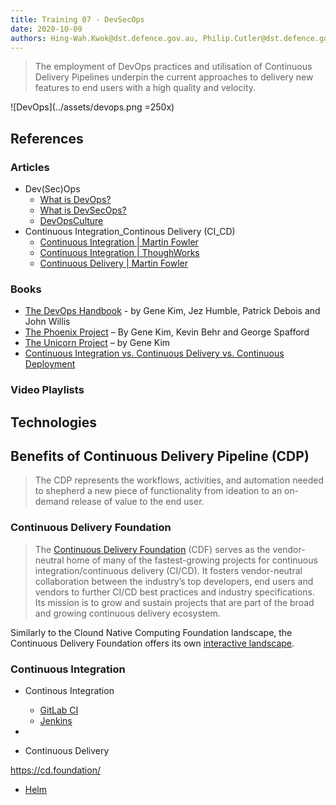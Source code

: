 ```yaml
---
title: Training 07 - DevSecOps
date: 2020-10-09
authors: Hing-Wah.Kwok@dst.defence.gov.au, Philip.Cutler@dst.defence.gov.au
---
```


<!-- # Training 07 - DevSecOps and Continuous Delivery Pipelines -->

> The employment of DevOps practices and utilisation of Continuous Delivery Pipelines underpin the current approaches to delivery new features to end users with a high quality and velocity.

![DevOps](../assets/devops.png =250x)

## References

### Articles

* Dev(Sec)Ops
  * [What is DevOps?](https://theagileadmin.com/what-is-devops/)
  * [What is DevSecOps?](https://www.redhat.com/en/topics/devops/what-is-devsecops)
  * [DevOpsCulture](https://www.martinfowler.com/bliki/DevOpsCulture.html)
* Continuous Integration_Continous Delivery (CI_CD)
  * [Continuous Integration | Martin Fowler](https://martinfowler.com/articles/continuousIntegration.html)
  * [Continuous Integration | ThoughWorks](https://www.thoughtworks.com/continuous-integration)
  * [Continuous Delivery | Martin Fowler](https://www.martinfowler.com/bliki/ContinuousDelivery.html)

### Books

* [The DevOps Handbook](https://learning.oreilly.com/library/view/the-devops-handbook/9781457191381/) - by Gene Kim, Jez Humble, Patrick Debois and John Willis
* [The Phoenix Project](https://learning.oreilly.com/library/view/the-phoenix-project/9781457191350/) – By Gene Kim, Kevin Behr and George Spafford
* [The Unicorn Project](https://learning.oreilly.com/library/view/the-unicorn-project/9781098124175/) – by Gene Kim
* [Continuous Integration vs. Continuous Delivery vs. Continuous Deployment](https://learning.oreilly.com/library/view/continuous-integration-vs/9781492088943/)

### Video Playlists

## Technologies

## Benefits of Continuous Delivery Pipeline (CDP)

> The CDP represents the workflows, activities, and automation needed to shepherd a new piece of functionality from ideation to an on-demand release of value to the end user.

### Continuous Delivery Foundation

> The [Continuous Delivery Foundation](https://cd.foundation) (CDF) serves as the vendor-neutral home of many of the fastest-growing projects for continuous integration/continuous delivery (CI/CD). It fosters vendor-neutral collaboration between the industry’s top developers, end users and vendors to further CI/CD best practices and industry specifications. Its mission is to grow and sustain projects that are part of the broad and growing continuous delivery ecosystem.

Similarly to the Clound Native Computing Foundation landscape, the Continuous Delivery Foundation offers its own [interactive landscape](https://landscape.cd.foundation/).

### Continuous Integration

* Continous Integration
  * [GitLab CI](https://about.gitlab.com/)
  * [Jenkins](https://www.jenkins.io/)

* 
* Continuous Delivery

https://cd.foundation/


  * [Helm](https://helm.sh/)



